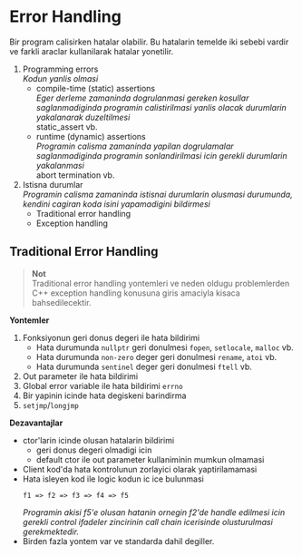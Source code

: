 # Error Handling

Bir program calisirken hatalar olabilir. Bu hatalarin temelde iki sebebi vardir ve farkli araclar kullanilarak hatalar yonetilir.

1. Programming errors  
   *Kodun yanlis olmasi*
   * compile-time (static) assertions  
     *Eger derleme zamaninda dogrulanmasi gereken kosullar saglanmadiginda programin calistirilmasi yanlis olacak durumlarin yakalanarak duzeltilmesi*  
     static_assert vb.
   * runtime (dynamic) assertions  
     *Programin calisma zamaninda yapilan dogrulamalar saglanmadiginda programin sonlandirilmasi icin gerekli durumlarin yakalanmasi*  
     abort termination vb.
2. Istisna durumlar  
   *Programin calisma zamaninda istisnai durumlarin olusmasi durumunda, kendini cagiran koda isini yapamadigini bildirmesi*  
   * Traditional error handling
   * Exception handling

<!-- 
> `<cassert>` baslik dosyasinda bulunan `assert` makrosunun kullanimini bilindigi varsayilmaktadir. 
-->

## Traditional Error Handling

> **Not**  
> Traditional error handling yontemleri ve neden oldugu problemlerden C++ exception handling konusuna giris amaciyla kisaca bahsedilecektir.

**Yontemler**
1. Fonksiyonun geri donus degeri ile hata bildirimi
   * Hata durumunda `nullptr` geri donulmesi
     `fopen`, `setlocale`, `malloc` vb.
   * Hata durumunda `non-zero` deger geri donulmesi
     `rename`, `atoi` vb.
   * Hata durumunda `sentinel` deger geri donulmesi
     `ftell` vb.
2. Out parameter ile hata bildirimi
3. Global error variable ile hata bildirimi
   `errno`
4. Bir yapinin icinde hata degiskeni barindirma
5. `setjmp`/`longjmp`

**Dezavantajlar**

* ctor'larin icinde olusan hatalarin bildirimi
  * geri donus degeri olmadigi icin
  * default ctor ile out parameter kullaniminin mumkun olmamasi
* Client kod'da hata kontrolunun zorlayici olarak yaptirilamamasi
* Hata isleyen kod ile logic kodun ic ice bulunmasi
  ```
  f1 => f2 => f3 => f4 => f5
  ```
  *Programin akisi f5'e olusan hatanin ornegin f2'de handle edilmesi icin gerekli control ifadeler zincirinin call chain icerisinde olusturulmasi gerekmektedir.*
* Birden fazla yontem var ve standarda dahil degiller.
  